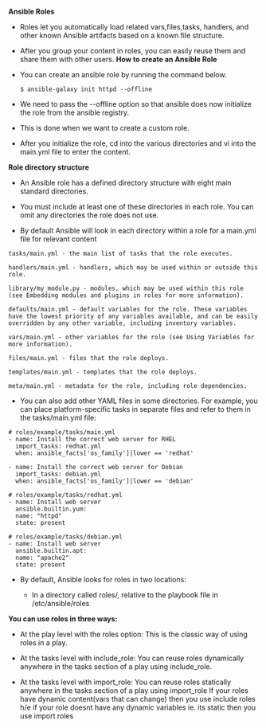 **Ansible Roles**

- Roles let you automatically load related vars,files,tasks, handlers, and other known Ansible artifacts based on a known file structure.
- After you group your content in roles, you can easily reuse them and share them with other users.
**How to create an Ansible Role**
- You can create an ansible role by running the command below.

      $ ansible-galaxy init httpd --offline
- We need to pass the --offline option so that ansible does now initialize the role from the ansible registry. 
- This is done when we want to create a custom role.
- After you initialize the role, cd into the various directories and vi into the main.yml file to enter the content.

**Role directory structure**
- An Ansible role has a defined directory structure with eight main standard directories.

- You must include at least one of these directories in each role. You can omit any directories the role does not use.

- By default Ansible will look in each directory within a role for a main.yml file for relevant content

```
tasks/main.yml - the main list of tasks that the role executes.

handlers/main.yml - handlers, which may be used within or outside this role.

library/my_module.py - modules, which may be used within this role (see Embedding modules and plugins in roles for more information).

defaults/main.yml - default variables for the role. These variables have the lowest priority of any variables available, and can be easily overridden by any other variable, including inventory variables.

vars/main.yml - other variables for the role (see Using Variables for more information).

files/main.yml - files that the role deploys.

templates/main.yml - templates that the role deploys.

meta/main.yml - metadata for the role, including role dependencies.
```

- You can also add other YAML files in some directories. For example, you can place platform-specific tasks in separate files and refer to them in the tasks/main.yml file:

```
# roles/example/tasks/main.yml
- name: Install the correct web server for RHEL
  import_tasks: redhat.yml
  when: ansible_facts['os_family']|lower == 'redhat'

- name: Install the correct web server for Debian
  import_tasks: debian.yml
  when: ansible_facts['os_family']|lower == 'debian'

# roles/example/tasks/redhat.yml
- name: Install web server
  ansible.builtin.yum:
  name: "httpd"
  state: present

# roles/example/tasks/debian.yml
- name: Install web server
  ansible.builtin.apt:
  name: "apache2"
  state: present
```

- By default, Ansible looks for roles in two locations:

   - In a directory called roles/, relative to the playbook file in /etc/ansible/roles

**You can use roles in three ways:**

- At the play level with the roles option: This is the classic way of using roles in a play.

- At the tasks level with include_role: You can reuse roles dynamically anywhere in the tasks section of a play using include_role.

- At the tasks level with import_role: You can reuse roles statically anywhere in the tasks section of a play using import_role
If your roles have dynamic content(vars that can change) then you use include roles h/e if your role doesnt have any dynamic variables ie. its static then you use import roles
